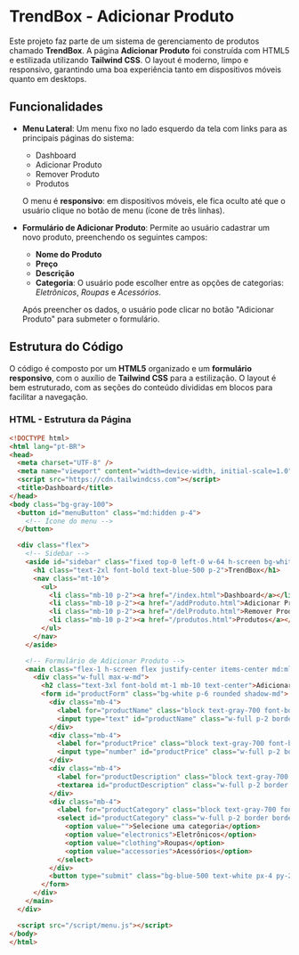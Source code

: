 # TrendBox - Adicionar Produto

Este projeto faz parte de um sistema de gerenciamento de produtos chamado **TrendBox**. A página **Adicionar Produto** foi construída com HTML5 e estilizada utilizando **Tailwind CSS**. O layout é moderno, limpo e responsivo, garantindo uma boa experiência tanto em dispositivos móveis quanto em desktops.

## Funcionalidades

- **Menu Lateral**: Um menu fixo no lado esquerdo da tela com links para as principais páginas do sistema:
  - Dashboard
  - Adicionar Produto
  - Remover Produto
  - Produtos

  O menu é **responsivo**: em dispositivos móveis, ele fica oculto até que o usuário clique no botão de menu (ícone de três linhas).

- **Formulário de Adicionar Produto**: Permite ao usuário cadastrar um novo produto, preenchendo os seguintes campos:
  - **Nome do Produto**
  - **Preço**
  - **Descrição**
  - **Categoria**: O usuário pode escolher entre as opções de categorias: *Eletrônicos*, *Roupas* e *Acessórios*.

  Após preencher os dados, o usuário pode clicar no botão "Adicionar Produto" para submeter o formulário.

## Estrutura do Código

O código é composto por um **HTML5** organizado e um **formulário responsivo**, com o auxílio de **Tailwind CSS** para a estilização. O layout é bem estruturado, com as seções do conteúdo divididas em blocos para facilitar a navegação.

### HTML - Estrutura da Página

```html
<!DOCTYPE html>
<html lang="pt-BR">
<head>
  <meta charset="UTF-8" />
  <meta name="viewport" content="width=device-width, initial-scale=1.0" />
  <script src="https://cdn.tailwindcss.com"></script>
  <title>Dashboard</title>
</head>
<body class="bg-gray-100">
  <button id="menuButton" class="md:hidden p-4">
    <!-- Ícone do menu -->
  </button>

  <div class="flex">
    <!-- Sidebar -->
    <aside id="sidebar" class="fixed top-0 left-0 w-64 h-screen bg-white p-5 shadow-md transform -translate-x-full transition-transform md:relative md:translate-x-0 md:block md:w-64 z-50">
      <h1 class="text-2xl font-bold text-blue-500 p-2">TrendBox</h1>
      <nav class="mt-10">
        <ul>
          <li class="mb-10 p-2"><a href="/index.html">Dashboard</a></li>
          <li class="mb-10 p-2"><a href="/addProduto.html">Adicionar Produto</a></li>
          <li class="mb-10 p-2"><a href="/delProduto.html">Remover Produto</a></li>
          <li class="mb-10 p-2"><a href="/produtos.html">Produtos</a></li>
        </ul>
      </nav>
    </aside>

    <!-- Formulário de Adicionar Produto -->
    <main class="flex-1 h-screen flex justify-center items-center md:ml-50 bg-gray-100">
      <div class="w-full max-w-md">
        <h2 class="text-3xl font-bold mt-1 mb-10 text-center">Adicionar Produto</h2>
        <form id="productForm" class="bg-white p-6 rounded shadow-md">
          <div class="mb-4">
            <label for="productName" class="block text-gray-700 font-bold mb-2">Nome do Produto</label>
            <input type="text" id="productName" class="w-full p-2 border border-gray-300 rounded" placeholder="Digite o nome do produto">
          </div>
          <div class="mb-4">
            <label for="productPrice" class="block text-gray-700 font-bold mb-2">Preço</label>
            <input type="number" id="productPrice" class="w-full p-2 border border-gray-300 rounded" placeholder="Digite o preço do produto">
          </div>
          <div class="mb-4">
            <label for="productDescription" class="block text-gray-700 font-bold mb-2">Descrição</label>
            <textarea id="productDescription" class="w-full p-2 border border-gray-300 rounded" placeholder="Digite a descrição do produto"></textarea>
          </div>
          <div class="mb-4">
            <label for="productCategory" class="block text-gray-700 font-bold mb-2">Categoria</label>
            <select id="productCategory" class="w-full p-2 border border-gray-300 rounded">
              <option value="">Selecione uma categoria</option>
              <option value="electronics">Eletrônicos</option>
              <option value="clothing">Roupas</option>
              <option value="accessories">Acessórios</option>
            </select>
          </div>
          <button type="submit" class="bg-blue-500 text-white px-4 py-2 rounded hover:bg-blue-600">Adicionar Produto</button>
        </form>
      </div>
    </main>
  </div>

  <script src="/script/menu.js"></script>
</body>
</html>
